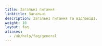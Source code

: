 ```yaml
---
title: Загальні питання
linktitle: Загальні
description: Загальні питання та відповіді.
weight: 10
layout: faq
aliases:
  - /uk/help/faq/general
---
```

